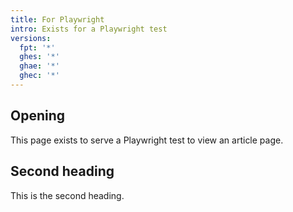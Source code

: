 ```yaml
---
title: For Playwright
intro: Exists for a Playwright test
versions:
  fpt: '*'
  ghes: '*'
  ghae: '*'
  ghec: '*'
---
```


## Opening

This page exists to serve a Playwright test to view an article page.

## Second heading

This is the second heading.
